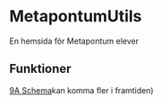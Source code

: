 # MetapontumUtils

 En hemsida för Metapontum elever

## Funktioner

 [9A Schema](https://isglassen.github.io/MetapontumUtils/schedule)kan komma fler i framtiden)

